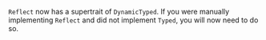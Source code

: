 `Reflect` now has a supertrait of `DynamicTyped`. If you were manually implementing `Reflect` and did not implement `Typed`, you will now need to do so.
